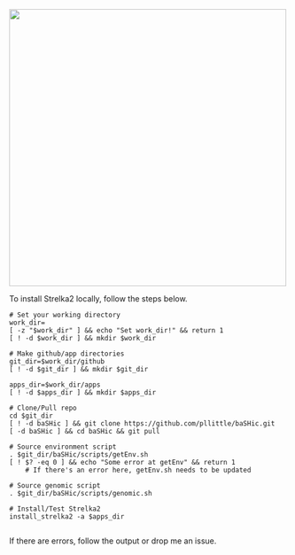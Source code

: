 <div align="left">
<img src="https://img.shields.io/badge/Script-%23121011.svg?style=square&logo=gnu-bash&logoColor=green&label=Strelka2" width="500" />
</div>

To install Strelka2 locally, follow the steps below.

```Shell
# Set your working directory
work_dir=
[ -z "$work_dir" ] && echo "Set work_dir!" && return 1
[ ! -d $work_dir ] && mkdir $work_dir

# Make github/app directories
git_dir=$work_dir/github
[ ! -d $git_dir ] && mkdir $git_dir

apps_dir=$work_dir/apps
[ ! -d $apps_dir ] && mkdir $apps_dir

# Clone/Pull repo
cd $git_dir
[ ! -d baSHic ] && git clone https://github.com/pllittle/baSHic.git
[ -d baSHic ] && cd baSHic && git pull

# Source environment script
. $git_dir/baSHic/scripts/getEnv.sh
[ ! $? -eq 0 ] && echo "Some error at getEnv" && return 1
	# If there's an error here, getEnv.sh needs to be updated

# Source genomic script
. $git_dir/baSHic/scripts/genomic.sh

# Install/Test Strelka2
install_strelka2 -a $apps_dir


```

If there are errors, follow the output or drop me an issue.
